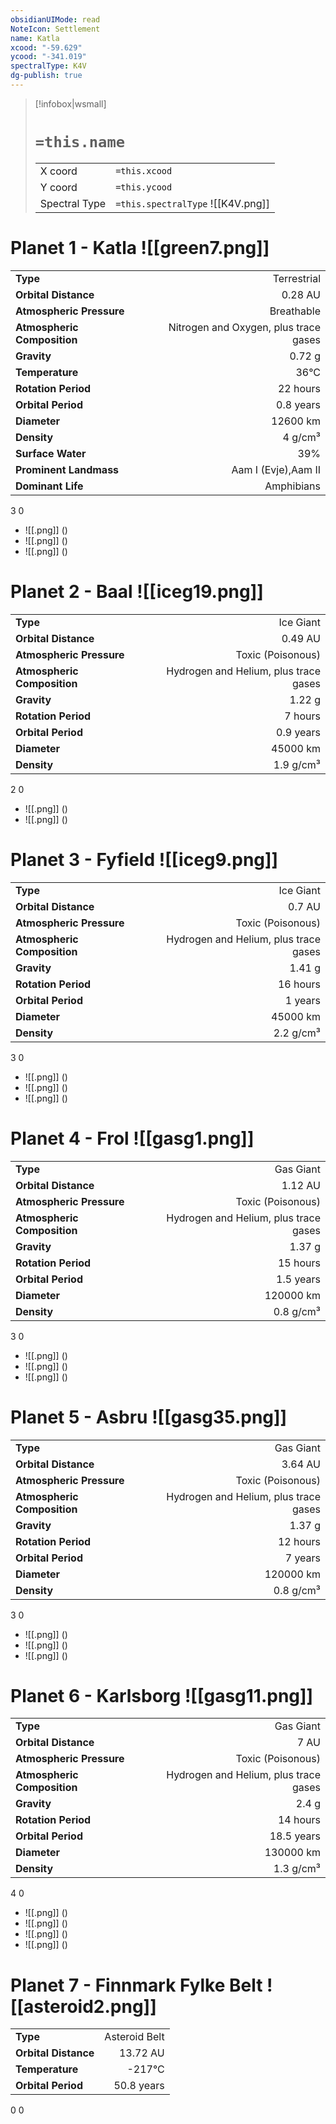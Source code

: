 ```yaml
---
obsidianUIMode: read
NoteIcon: Settlement
name: Katla
xcood: "-59.629"
ycood: "-341.019"
spectralType: K4V
dg-publish: true
---
```

> [!infobox|wsmall]
> # `=this.name`
> | | |
> | - | - |
> | X coord | `=this.xcood` |
> | Y coord| `=this.ycood` |
> | Spectral Type | `=this.spectralType` ![[K4V.png]] |

# Planet 1 - Katla ![[green7.png]]
|                             |                           |
| --------------------------- | -------------------------:|
| **Type**                    |             Terrestrial |
| **Orbital Distance**        |   0.28 AU |
| **Atmospheric Pressure**    |       Breathable |
| **Atmospheric Composition** |      Nitrogen and Oxygen, plus trace gases |
| **Gravity**                 |        0.72 g |
| **Temperature**             |    36°C |
| **Rotation Period**         |  22 hours |
| **Orbital Period** | 0.8 years |
| **Diameter**                |      12600 km | 
| **Density**                 |    4 g/cm³ |
| **Surface Water**           |           39% | 
| **Prominent Landmass**      |         Aam I (Evje),Aam II | 
| **Dominant Life**           |         Amphibians |



3
0

- ![[.png]]  ()
- ![[.png]]  ()
- ![[.png]]  ()


# Planet 2 - Baal ![[iceg19.png]]
|                             |                           |
| --------------------------- | -------------------------:|
| **Type**                    |             Ice Giant |
| **Orbital Distance**        |   0.49 AU |
| **Atmospheric Pressure**    |       Toxic (Poisonous) |
| **Atmospheric Composition** |      Hydrogen and Helium, plus trace gases |
| **Gravity**                 |        1.22 g |
| **Rotation Period**         |  7 hours |
| **Orbital Period** | 0.9 years |
| **Diameter**                |      45000 km | 
| **Density**                 |    1.9 g/cm³ |



2
0

- ![[.png]]  ()
- ![[.png]]  ()


# Planet 3 - Fyfield ![[iceg9.png]]
|                             |                           |
| --------------------------- | -------------------------:|
| **Type**                    |             Ice Giant |
| **Orbital Distance**        |   0.7 AU |
| **Atmospheric Pressure**    |       Toxic (Poisonous) |
| **Atmospheric Composition** |      Hydrogen and Helium, plus trace gases |
| **Gravity**                 |        1.41 g |
| **Rotation Period**         |  16 hours |
| **Orbital Period** | 1 years |
| **Diameter**                |      45000 km | 
| **Density**                 |    2.2 g/cm³ |



3
0

- ![[.png]]  ()
- ![[.png]]  ()
- ![[.png]]  ()


# Planet 4 - Frol ![[gasg1.png]]
|                             |                           |
| --------------------------- | -------------------------:|
| **Type**                    |             Gas Giant |
| **Orbital Distance**        |   1.12 AU |
| **Atmospheric Pressure**    |       Toxic (Poisonous) |
| **Atmospheric Composition** |      Hydrogen and Helium, plus trace gases |
| **Gravity**                 |        1.37 g |
| **Rotation Period**         |  15 hours |
| **Orbital Period** | 1.5 years |
| **Diameter**                |      120000 km | 
| **Density**                 |    0.8 g/cm³ |



3
0

- ![[.png]]  ()
- ![[.png]]  ()
- ![[.png]]  ()


# Planet 5 - Asbru ![[gasg35.png]]
|                             |                           |
| --------------------------- | -------------------------:|
| **Type**                    |             Gas Giant |
| **Orbital Distance**        |   3.64 AU |
| **Atmospheric Pressure**    |       Toxic (Poisonous) |
| **Atmospheric Composition** |      Hydrogen and Helium, plus trace gases |
| **Gravity**                 |        1.37 g |
| **Rotation Period**         |  12 hours |
| **Orbital Period** | 7 years |
| **Diameter**                |      120000 km | 
| **Density**                 |    0.8 g/cm³ |



3
0

- ![[.png]]  ()
- ![[.png]]  ()
- ![[.png]]  ()


# Planet 6 - Karlsborg ![[gasg11.png]]
|                             |                           |
| --------------------------- | -------------------------:|
| **Type**                    |             Gas Giant |
| **Orbital Distance**        |   7 AU |
| **Atmospheric Pressure**    |       Toxic (Poisonous) |
| **Atmospheric Composition** |      Hydrogen and Helium, plus trace gases |
| **Gravity**                 |        2.4 g |
| **Rotation Period**         |  14 hours |
| **Orbital Period** | 18.5 years |
| **Diameter**                |      130000 km | 
| **Density**                 |    1.3 g/cm³ |



4
0

- ![[.png]]  ()
- ![[.png]]  ()
- ![[.png]]  ()
- ![[.png]]  ()


# Planet 7 - Finnmark Fylke Belt ![[asteroid2.png]]
|                             |                           |
| --------------------------- | -------------------------:|
| **Type**                    |             Asteroid Belt |
| **Orbital Distance**        |   13.72 AU |
| **Temperature**             |    -217°C |
| **Orbital Period** | 50.8 years |



0
0



